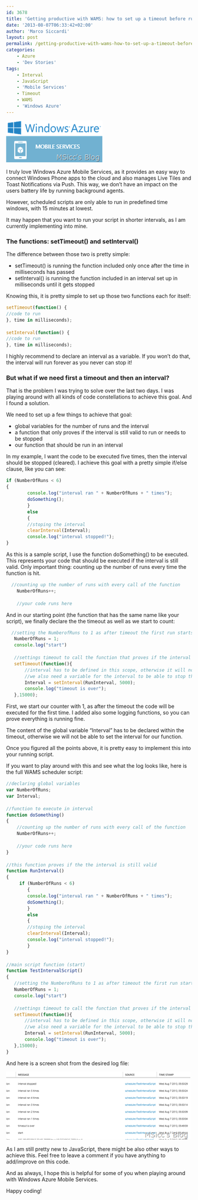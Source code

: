 ```yaml
---
id: 3678
title: 'Getting productive with WAMS: how to set up a timeout before running code in an interval'
date: '2013-08-07T06:33:42+02:00'
author: 'Marco Siccardi'
layout: post
permalink: /getting-productive-with-wams-how-to-set-up-a-timeout-before-running-code-in-an-interval/
categories:
    - Azure
    - 'Dev Stories'
tags:
    - Interval
    - JavaScript
    - 'Mobile Services'
    - Timeout
    - WAMS
    - 'Windows Azure'
---
```


![WAMS](/assets/img/2013/08/WAMS.png "WAMS")

I truly love Windows Azure Mobile Services, as it provides an easy way to connect Windows Phone apps to the cloud and also manages Live Tiles and Toast Notifications via Push. This way, we don’t have an impact on the users battery life by running background agents.

However, scheduled scripts are only able to run in predefined time windows, with 15 minutes at lowest.

It may happen that you want to run your script in shorter intervals, as I am currently implementing into mine.

### The functions: setTimeout() and setInterval()

The difference between those two is pretty simple:

- setTimeout() is running the function included only once after the time in milliseconds has passed
- setInterval() is running the function included in an interval set up in milliseconds until it gets stopped

Knowing this, it is pretty simple to set up those two functions each for itself:

``` js 
setTimeout(function() { 
//code to run 
}, time in milliseconds);

setInterval(function() {
//code to run
}, time in milliseconds);
```
 
I highly recommend to declare an interval as a variable. If you won’t do that, the interval will run forever as you never can stop it!

### But what if we need first a timeout and then an interval?

That is the problem I was trying to solve over the last two days. I was playing around with all kinds of code constellations to achieve this goal. And I found a solution.

We need to set up a few things to achieve that goal:

- global variables for the number of runs and the interval
- a function that only proves if the interval is still valid to run or needs to be stopped
- our function that should be run in an interval

In my example, I want the code to be executed five times, then the interval should be stopped (cleared). I achieve this goal with a pretty simple if/else clause, like you can see:

``` js
if (NumberOfRuns < 6)
{
        console.log("interval ran " + NumberOfRuns + " times");
        doSomething();
        }
        else
        {
        //stoping the interval       
        clearInterval(Interval);
        console.log("interval stopped!");
}
```
 
As this is a sample script, I use the function doSomething() to be executed. This represents your code that should be executed if the interval is still valid. Only important thing: counting up the number of runs every time the function is hit.

``` js
  //counting up the number of runs with every call of the function
    NumberOfRuns++;

    //your code runs here
```
 
And in our starting point (the function that has the same name like your script), we finally declare the the timeout as well as we start to count:

``` js
  //setting the NumberofRuns to 1 as after timeout the first run starts
   NumberOfRuns = 1;
   console.log("start")

   //settings timeout to call the function that proves if the interval is still valid
   setTimeout(function(){
       //interval has to be defined in this scope, otherwise it will not be accepted
       //we also need a variable for the interval to be able to stop the interval
       Interval = setInterval(RunInterval, 5000);
       console.log("timeout is over");
   },15000);
```
 
First, we start our counter with 1, as after the timeout the code will be executed for the first time. I added also some logging functions, so you can prove everything is running fine.

The content of the global variable “Interval” has to be declared within the timeout, otherwise we will not be able to set the interval for our function.

Once you figured all the points above, it is pretty easy to implement this into your running script.

If you want to play around with this and see what the log looks like, here is the full WAMS scheduler script:

``` js
//declaring global variables
var NumberOfRuns;
var Interval;

//function to execute in interval
function doSomething()
{
    //counting up the number of runs with every call of the function
    NumberOfRuns++;

    //your code runs here
}

//this function proves if the the interval is still valid
function RunInterval()
{
     if (NumberOfRuns < 6)
        {
        console.log("interval ran " + NumberOfRuns + " times");
        doSomething();
        }
        else
        {
        //stoping the interval       
        clearInterval(Interval);
        console.log("interval stopped!");
        }
}

//main script function (start)
function TestIntervalScript() 
{
   //setting the NumberofRuns to 1 as after timeout the first run starts
   NumberOfRuns = 1;
   console.log("start")

   //settings timeout to call the function that proves if the interval is still valid
   setTimeout(function(){
       //interval has to be defined in this scope, otherwise it will not be accepted
       //we also need a variable for the interval to be able to stop the interval
       Interval = setInterval(RunInterval, 5000);
       console.log("timeout is over");
   },15000);
}
```
 
And here is a screen shot from the desired log file:

![Screenshot (192)](/assets/img/2013/08/Screenshot-192.png "Screenshot (192)")

As I am still pretty new to JavaScript, there might be also other ways to achieve this. Feel free to leave a comment if you have anything to add/improve on this code.

And as always, I hope this is helpful for some of you when playing around with Windows Azure Mobile Services.

Happy coding!